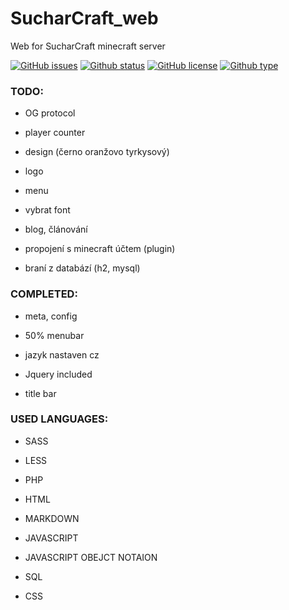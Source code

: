 # SucharCraft_web
Web for SucharCraft minecraft server

[![GitHub issues](https://img.shields.io/github/issues/MitasVit/SucharCraft_web)](https://github.com/MitasVit/SucharCraft_web/issues)
[![Github status](https://img.shields.io/badge/status-testing-yellow)]()
[![GitHub license](https://img.shields.io/github/license/MitasVit/SucharCraft_web)](https://github.com/MitasVit/SucharCraft_web/blob/main/LICENSE)
[![Github type](https://img.shields.io/badge/type-web-blue)]()
### TODO:

- OG protocol

- player counter

- design (černo oranžovo tyrkysový)

- logo

- menu

- vybrat font

- blog, článování

- propojení s minecraft účtem (plugin)

- braní z databází (h2, mysql)


### COMPLETED:

- meta, config

- 50% menubar

- jazyk nastaven cz

- Jquery included

- title bar

### USED LANGUAGES:

- SASS

- LESS

- PHP

- HTML

- MARKDOWN

- JAVASCRIPT

- JAVASCRIPT OBEJCT NOTAION

- SQL

- CSS
